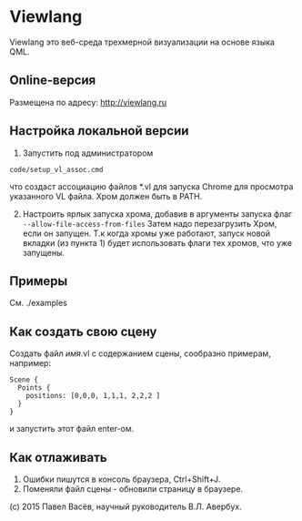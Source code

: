 # Viewlang

Viewlang это веб-среда трехмерной визуализации на основе языка QML. 

## Online-версия
Размещена по адресу: http://viewlang.ru

## Настройка локальной версии

1. Запустить под администратором
```
code/setup_vl_assoc.cmd
```
что создаст ассоциацию файлов *.vl для запуска Chrome для просмотра указанного VL файла. Хром должен быть в PATH.

2. Настроить ярлык запуска хрома, добавив в аргументы запуска флаг `--allow-file-access-from-files`
Затем надо перезагрузить Хром, если он запущен. Т.к когда хромы уже работают, запуск новой вкладки 
(из пункта 1) будет использовать флаги тех хромов, что уже запущены.

## Примеры
См. ./examples

## Как создать свою сцену

Создать файл _имя_.vl с содержанием сцены, сообразно примерам, например:
```
Scene {
  Points {
    positions: [0,0,0, 1,1,1, 2,2,2 ]
  }
}
```
и запустить этот файл enter-ом.

## Как отлаживать
1. Ошибки пишутся в консоль браузера, Ctrl+Shift+J.
2. Поменяли файл сцены - обновили страницу в браузере.

(с) 2015 Павел Васёв, научный руководитель В.Л. Авербух.

